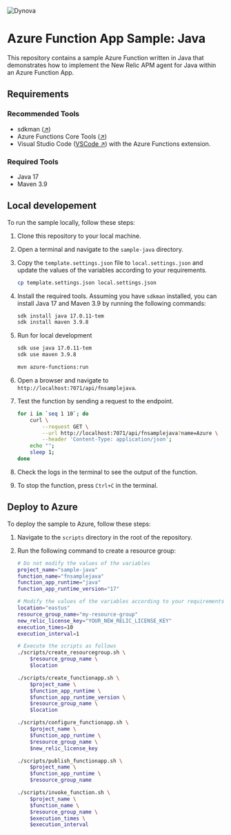 ![Dynova](https://gitlab.com/softbutterfly/open-source/open-source-office/-/raw/master/assets/dynova/dynova-header-1.png)

# Azure Function App Sample: Java

This repository contains a sample Azure Function written in Java that
demonstrates how to implement the New Relic APM agent for Java within an Azure
Function App.

## Requirements

### Recommended Tools

* sdkman ([↗][href:sdkman])
* Azure Functions Core Tools ([↗][href:azfct])
* Visual Studio Code ([VSCode ↗][href:vscode]) with the Azure Functions
  extension.

### Required Tools

* Java 17
* Maven 3.9

## Local developement

To run the sample locally, follow these steps:

1. Clone this repository to your local machine.

2. Open a terminal and navigate to the `sample-java` directory.

3. Copy the `template.settings.json` file to `local.settings.json` and update
    the values of the variables according to your requirements.

   ```bash
   cp template.settings.json local.settings.json
   ```

3. Install the required tools. Assuming you have `sdkman` installed, you can
    install Java 17 and Maven 3.9 by running the following commands:

   ```bash
   sdk install java 17.0.11-tem
   sdk install maven 3.9.8
   ```

4. Run for local development

   ```bash
   sdk use java 17.0.11-tem
   sdk use maven 3.9.8

   mvn azure-functions:run
   ```

5. Open a browser and navigate to `http://localhost:7071/api/fnsamplejava`.

6. Test the function by sending a request to the endpoint.

   ```bash
   for i in `seq 1 10`; do
       curl \
           --request GET \
           --url http://localhost:7071/api/fnsamplejava?name=Azure \
           --header 'Content-Type: application/json';
       echo "";
       sleep 1;
   done
   ```

7. Check the logs in the terminal to see the output of the function.

8. To stop the function, press `Ctrl+C` in the terminal.

## Deploy to Azure

To deploy the sample to Azure, follow these steps:

1. Navigate to the `scripts` directory in the root of the repository.

2. Run the following command to create a resource group:

    ```bash
    # Do not modify the values of the variables
    project_name="sample-java"
    function_name="fnsamplejava"
    function_app_runtime="java"
    function_app_runtime_version="17"

    # Modify the values of the variables according to your requirements
    location="eastus"
    resource_group_name="my-resource-group"
    new_relic_license_key="YOUR_NEW_RELIC_LICENSE_KEY"
    execution_times=10
    execution_interval=1

    # Execute the scripts as follows
    ./scripts/create_resourcegroup.sh \
        $resource_group_name \
        $location

    ./scripts/create_functionapp.sh \
        $project_name \
        $function_app_runtime \
        $function_app_runtime_version \
        $resource_group_name \
        $location

    ./scripts/configure_functionapp.sh \
        $project_name \
        $function_app_runtime \
        $resource_group_name \
        $new_relic_license_key

    ./scripts/publish_functionapp.sh \
        $project_name \
        $function_app_runtime \
        $resource_group_name

    ./scripts/invoke_function.sh \
        $project_name \
        $function_name \
        $resource_group_name \
        $execution_times \
        $execution_interval
    ```

[href:sdkman]: https://sdkman.io/
[href:azfct]: https://github.com/Azure/azure-functions-core-tools
[href:vscode]: https://code.visualstudio.com
